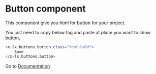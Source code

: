 # Button component
This component give you html for button for your project.


You just need to copy below tag and paste at place you want to show button,

```bash
<x-lx.buttons.button class="font-bold">
    Save
</x-lx.buttons.button>
```

Go to [Documentation](../README.md)